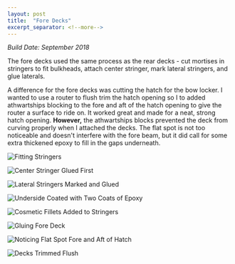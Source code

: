 ```yaml
---
layout: post
title:  "Fore Decks"
excerpt_separator: <!--more-->
---
```


*Build Date: September 2018*

The fore decks used the same process as the rear decks - cut mortises in stringers to fit bulkheads, attach center stringer, mark lateral stringers, and glue laterals.

<!--more-->

A difference for the fore decks was cutting the hatch for the bow locker. I wanted to use a router to flush trim the hatch opening so I to added athwartships blocking to the fore and aft of the hatch opening to give the router a surface to ride on. It worked great and made for a neat, strong hatch opening. **However,** the athwartships blocks prevented the deck from curving properly when I attached the decks. The flat spot is not too noticeable and doesn't interfere with the fore beam, but it did call for some extra thickened epoxy to fill in the gaps underneath.

![Fitting Stringers](/assets/images/fore-deck-stringers.jpg)

![Center Stringer Glued First](/assets/images/fore-deck-center.jpg)

![Lateral Stringers Marked and Glued](/assets/images/fore-deck-laterals.jpg)

![Underside Coated with Two Coats of Epoxy](/assets/images/fore-deck-coated.jpg)

![Cosmetic Fillets Added to Stringers](/assets/images/fore-deck-fillets.jpg)

![Gluing Fore Deck](/assets/images/fore-deck-gluing-1.jpg)

![Noticing Flat Spot Fore and Aft of Hatch](/assets/images/fore-deck-gluing-2.jpg)

![Decks Trimmed Flush](/assets/images/fore-deck-trimmed.jpg)
